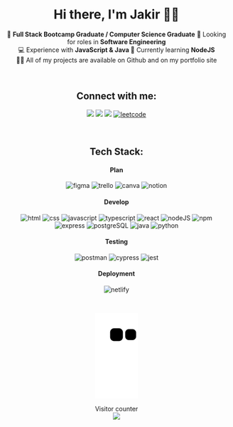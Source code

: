 <h1 align="center"> Hi there, I'm Jakir 👋🏽 </h1>

<div align="center">
  <p>
    🔭 <b>Full Stack Bootcamp Graduate / Computer Science Graduate</b>
    🤖 Looking for roles in <b>Software Engineering</b>
    <br>💻 Experience with <b>JavaScript & Java </b>
    🌱 Currently learning <b>NodeJS</b> <br>
  👨‍💻 All of my projects are available on Github and on my portfolio site 
  </p>
</div>
<!-- - 📈 Interests include **Cryptocurrency & Equities trading** -->
<!-- - 🥋 Hobbies Include: **MMA, BJJ & Weight-lifting** -->
<br>
 <div align="center"> 
  <h2> Connect with me: </h2>
<a href="https://jakirashraf.vercel.app" target="_blank"><img src="https://img.shields.io/badge/-my_Portfolio-5551E3?style=for-the-badge&logo=ko-f&logoColor=white" target="_blank"></a>
<a href = "mailto: jakirashraf@icloud.com"><img src="https://img.shields.io/badge/-Email-%23333?style=for-the-badge&logo=gmail&logoColor=white" target="_blank"></a>
  <a href="https://www.linkedin.com/in/jakirashraf/" target="_blank"><img src="https://img.shields.io/badge/-LinkedIn-%230077B5?style=for-the-badge&logo=linkedin&logoColor=white" target="_blank"></a> 
   <a href="https://leetcode.com/Jakir98/" rel="nofollow noreferrer">
    <img src="https://img.shields.io/badge/-LeetCode-FFA116?style=for-the-badge&logo=LeetCode&logoColor=black" alt="leetcode">
  </a>
 </div>
<br><br>

<div align="center"> 
<h2>Tech Stack: </h2>

 ####  <b>Plan</b> 

  <div id="plan">
      <img src="https://img.shields.io/badge/figma-%23F24E1E.svg?style=for-the-badge&logo=figma&logoColor=white" alt="figma" height="25" />
      <img src="https://img.shields.io/badge/Trello-%23026AA7.svg?style=for-the-badge&logo=Trello&logoColor=white" alt="trello" height="25" />
      <img src="https://img.shields.io/badge/Canva-%2300C4CC.svg?style=for-the-badge&logo=Canva&logoColor=white" alt="canva" height="25" />
      <img src="https://img.shields.io/badge/Notion-%23000000.svg?style=for-the-badge&logo=notion&logoColor=white" alt="notion" height="25" />
    </div>


 ####  <b>Develop</b>

   <div id="develop">
      <img src="https://img.shields.io/badge/HTML5-E34F26?style=for-the-badge&logo=html5&logoColor=white" alt="html" height="25"/>
      <img src="https://img.shields.io/badge/CSS3-1572B6?style=for-the-badge&logo=css3&logoColor=white" alt="css" height="25" />
      <img src="https://img.shields.io/badge/JavaScript-323330?style=for-the-badge&logo=javascript&logoColor=F7DF1E" alt="javascript"     height="25" />
      <img src="https://img.shields.io/badge/typescript-%23007ACC.svg?style=for-the-badge&logo=typescript&logoColor=white"          alt="typescript" height="25" />
      <img src="https://img.shields.io/badge/React-20232A?style=for-the-badge&logo=react&logoColor=61DAFB" alt="react" height="25" />
      <img src="https://img.shields.io/badge/Node.js-339933?style=for-the-badge&logo=nodedotjs&logoColor=white" alt="nodeJS" height="25"/>
      <img src="https://img.shields.io/badge/NPM-%23000000.svg?style=for-the-badge&logo=npm&logoColor=white" alt="npm" height="25" />
  <br/>
      <img src="https://img.shields.io/badge/express.js-%23404d59.svg?style=for-the-badge&logo=express&logoColor=%2361DAFB" alt="express" height="25" />
      <img src="https://img.shields.io/badge/PostgreSQL-blue?style=for-the-badge&logo=postgresql&logoColor=white" alt="postgreSQL" height="25" />
      <img src="https://cdn.jsdelivr.net/gh/devicons/devicon/icons/java/java-original.svg" alt="java" width="40" height="40"/>
      <img src="https://img.shields.io/badge/Python-FFD43B?style=for-the-badge&logo=python&logoColor=blue" alt="python">
    </div>

  
 ####  <b>Testing</b>

  <div id="test">
    <img src="https://img.shields.io/badge/Postman-FF6C37?style=for-the-badge&logo=postman&logoColor=white" alt="postman" height="25" />
    <img src="https://img.shields.io/badge/-cypress-%23E5E5E5?style=for-the-badge&logo=cypress&logoColor=058a5e" alt="cypress" height="25" />
    <img src="https://img.shields.io/badge/-jest-%23C21325?style=for-the-badge&logo=jest&logoColor=white" alt="jest" height="25" />
   </div>

    
 ####  <b>Deployment</b>

  <div id="deploy">
        <img src="https://img.shields.io/badge/netlify-%23000000.svg?style=for-the-badge&logo=netlify&logoColor=#00C7B7" alt="netlify" height="25" />
  </div>
  
  </div>


&nbsp; &nbsp; &nbsp; &nbsp; &nbsp; &nbsp; &nbsp;&nbsp; &nbsp; &nbsp; &nbsp; &nbsp; &nbsp; &nbsp; &nbsp; &nbsp; &nbsp; &nbsp; &nbsp; &nbsp; &nbsp; &nbsp; &nbsp; &nbsp; &nbsp; &nbsp; &nbsp; &nbsp; &nbsp; &nbsp; &nbsp; &nbsp; &nbsp; &nbsp; &nbsp; &nbsp; &nbsp; &nbsp; &nbsp; &nbsp; &nbsp; &nbsp; &nbsp; &nbsp; &nbsp; &nbsp; &nbsp;
 
 

<!-- <h3 align="center">Connect with me:</h3>
    
  <a href="https://www.linkedin.com/in/jakirashraf/" rel="nofollow noreferrer">
    <img src="https://img.shields.io/badge/LinkedIn-0077B5?style=for-the-badge&logo=linkedin&logoColor=white" alt="linkedin">
  </a> &nbsp; 
  <a href="https://leetcode.com/Jakir98/" rel="nofollow noreferrer">
    <img src="https://img.shields.io/badge/-LeetCode-FFA116?style=for-the-badge&logo=LeetCode&logoColor=black" alt="leetcode">
  </a>
   -->

<!--   ![GitHub streak stats](https://github-readme-streak-stats.herokuapp.com/?user=Jakir9)
  [![Codewars](https://www.codewars.com/users/Jakir9/badges/large)]([https://www.codewars.com/users/Jakir9])
 -->
  
<p align="center"><img align="center" src="https://github.com/Jakir9/Jakir9/blob/output/github-contribution-grid-snake.svg" /></p>
  

<p align="center"> 
  Visitor counter<br>
  <img src="https://profile-counter.glitch.me/jakir9/count.svg" />
</p>

  
